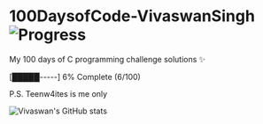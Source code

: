 # 100DaysofCode-VivaswanSingh ![Progress](https://img.shields.io/badge/Days%20Completed-6%2F100-green)
My 100 days of C programming challenge solutions ✨ 

[█████-----] 6% Complete (6/100)


P.S. Teenw4ites is me only


![Vivaswan's GitHub stats](https://github-readme-stats.vercel.app/api?username=vivaswann&show_icons=true&theme=radical)


